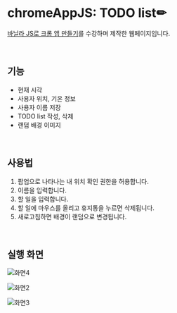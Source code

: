 # chromeAppJS: TODO list✏

[바닐라 JS로 크롬 앱 만들기](https://nomadcoders.co/javascript-for-beginners)를 수강하며 제작한 웹페이지입니다.

<br>

## 기능
* 현재 시각
* 사용자 위치, 기온 정보
* 사용자 이름 저장
* TODO list 작성, 삭제
* 랜덤 배경 이미지

<br>


## 사용법
1. 팝업으로 나타나는 내 위치 확인 권한을 허용합니다.
2. 이름을 입력합니다.
3. 할 일을 입력합니다.
4. 할 일에 마우스를 올리고 휴지통을 누르면 삭제됩니다.
5. 새로고침하면 배경이 랜덤으로 변경됩니다.

<br>


## 실행 화면
![화면4](https://user-images.githubusercontent.com/37136770/102252960-15c08380-3f4a-11eb-8213-a3ea370650d6.png)

![화면2](https://user-images.githubusercontent.com/37136770/102252588-9c289580-3f49-11eb-86b0-4868c7b0de13.png)

![화면3](https://user-images.githubusercontent.com/37136770/102252595-9cc12c00-3f49-11eb-8870-47f903d266f4.png)


